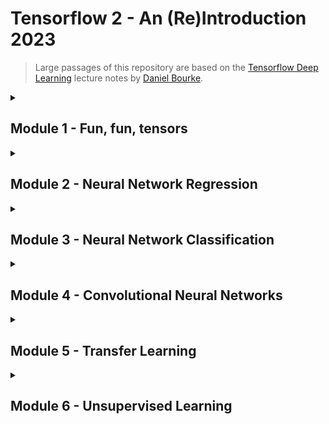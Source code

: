 # Tensorflow 2 - An (Re)Introduction 2023


> Large passages of this repository are based on the [Tensorflow Deep Learning](https://github.com/mrdbourke/tensorflow-deep-learning) lecture notes by [Daniel Bourke](https://www.mrdbourke.com/).


<details> 
<summary> <h2>Module 1 - Fun, fun, tensors</h2> </summary>

| Article | What's Covered |
| :---: | :---: |
| [Tensor Constants, Variables and Attributes](https://mpolinowski.github.io/docs/IoT-and-Machine-Learning/ML/2023-02-19-tensorflow-introduction/2023-02-19) | Tensor Constants, Variables and Attributes |
| [Tensor Indexing, Expanding and Manipulations](https://mpolinowski.github.io/docs/IoT-and-Machine-Learning/ML/2023-02-21-tensorflow-tensors-2/2023-02-21) | Tensor Indexing, Expanding and Manipulations |
| [Matrix multiplications, Squeeze, One-hot and Numpy](https://mpolinowski.github.io/docs/IoT-and-Machine-Learning/ML/2023-02-22-tensorflow-tensors-3/2023-02-22) | Matrix multiplications, Squeeze, One-hot and Numpy |
</details>


<details> 
<summary> <h2>Module 2 - Neural Network Regression</h2> </summary>

| Article | What's Covered |
| :---: | :---: |
| [Building a Regression Model](https://mpolinowski.github.io/docs/IoT-and-Machine-Learning/ML/2023-02-23-tensorflow-neural-network-regression/2023-02-23) | Building a Regression Model and Improving it's Performance |
| [Model Evaluation](https://mpolinowski.github.io/docs/IoT-and-Machine-Learning/ML/2023-02-24-tensorflow-neural-network-regression-evaluation/2023-02-24) | Visualizing Models and Evaluating Model Performance |
|  [Model Optimization](https://mpolinowski.github.io/docs/IoT-and-Machine-Learning/ML/2023-02-25-tensorflow-neural-network-regression-experiments/2023-02-25) | Optimizing model performance |
|  [Working with a "Real" Dataset](https://mpolinowski.github.io/docs/IoT-and-Machine-Learning/ML/2023-02-26-tensorflow-neural-network-regression-real-dataset/2023-02-26) | Data pre-processing - normalization and feature-scaling |
|  [Feature Scaling](https://mpolinowski.github.io/docs/IoT-and-Machine-Learning/ML/2023-02-26-tensorflow-neural-network-regression-data-preprocessing/2023-02-26) | Working with the medical cost dataset |
</details>


<details> 
<summary> <h2>Module 3 - Neural Network Classification</h2> </summary>

| Article | What's Covered |
| :---: | :---: |
| [Non-linear Data and Activation Functions](https://mpolinowski.github.io/docs/IoT-and-Machine-Learning/ML/2023-02-27-tensorflow-neural-network-classification/2023-02-27) | Working with a non-linear dataset and activation functions |
| [Model Evaluation and Performance Improvement](https://mpolinowski.github.io/docs/IoT-and-Machine-Learning/ML/2023-02-28-tensorflow-neural-network-classification-model-evaluation/2023-02-28) | Model Evaluation and Performance Improvement |
|  [Multiclass Classification Problems](https://mpolinowski.github.io/docs/IoT-and-Machine-Learning/ML/2023-03-02-tensorflow-neural-network-multi-classification/2023-03-02) | Multiclass Classification Problems |
</details>


<details> 
<summary> <h2>Module 4 - Convolutional Neural Networks</h2> </summary>

| Article | What's Covered |
| :---: | :---: |
| [Binary Image Classification](https://mpolinowski.github.io/docs/IoT-and-Machine-Learning/ML/2023-03-03-tensorflow-convolutional-neural-network-binary-classifications/2023-03-03) | Computer Vision for Binary Image Classifications |
| [Multiclass Image Classification](https://mpolinowski.github.io/docs/IoT-and-Machine-Learning/ML/2023-03-05-tensorflow-convolutional-neural-network-multiclass-classifications/2023-03-05) | Computer Vision for Multiclass Image Classifications |
</details>


<details> 
<summary> <h2>Module 5 - Transfer Learning</h2> </summary>

| Article | What's Covered |
| :---: | :---: |
| [Feature Extraction](https://mpolinowski.github.io/docs/IoT-and-Machine-Learning/ML/2023-03-06-tensorflow-transfer-learning-feature-extraction/2023-03-06) | Using a Pre-trained Model to Extract Features |
| [Fine-Tuning](https://mpolinowski.github.io/docs/IoT-and-Machine-Learning/ML/2023-03-11-tensorflow-transfer-learning-fine-tuning/2023-03-11) | Fine-tuning Pre-trained Models |
| [Scaling](https://mpolinowski.github.io/docs/IoT-and-Machine-Learning/ML/2023-03-16-tensorflow-transfer-learning-scaling/2023-03-16) | Scale a pre-trained model to fit your needs |
</details>


<details> 
<summary> <h2>Module 6 - Unsupervised Learning</h2> </summary>

| Article | What's Covered |
| :---: | :---: |
| [Autoencoder Feature Detection](https://mpolinowski.github.io/docs/IoT-and-Machine-Learning/ML/2023-03-24-tensorflow-unsupervised-learning-autoencoders/2023-03-24) | Use Autoencoders to Reduce Dimensionality and Feature Discovery |
| [Autoencoder Super-Resolution](https://mpolinowski.github.io/docs/IoT-and-Machine-Learning/ML/2023-03-26-tensorflow-unsupervised-learning-autoencoders-super-resolution/2023-03-26) | Use Autoencoders to Increase Feature Resolution |
</details>